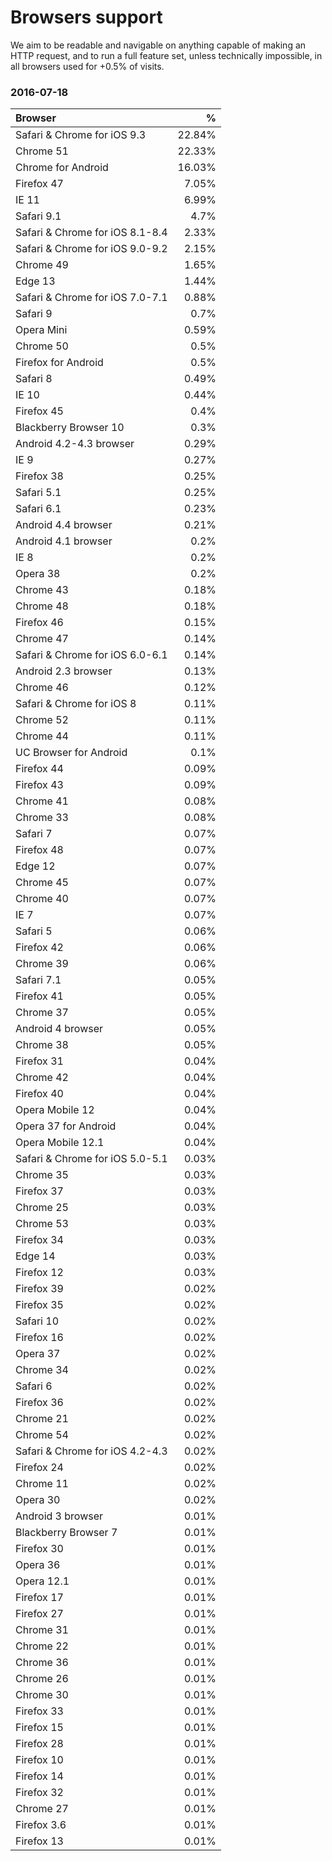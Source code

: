 # Browsers support

We aim to be readable and navigable on anything capable of making an HTTP request, and to run a full feature set, unless technically impossible, in all browsers used for +0.5% of visits.

### 2016-07-18

| Browser | % |
|:---------------------------------|--------:|
| Safari & Chrome for iOS 9.3 | 22.84% |
| Chrome 51 | 22.33% |
| Chrome for Android | 16.03% |
| Firefox 47 | 7.05% |
| IE 11 | 6.99% |
| Safari 9.1 | 4.7% |
| Safari & Chrome for iOS 8.1-8.4 | 2.33% |
| Safari & Chrome for iOS 9.0-9.2 | 2.15% |
| Chrome 49 | 1.65% |
| Edge 13 | 1.44% |
| Safari & Chrome for iOS 7.0-7.1 | 0.88% |
| Safari 9 | 0.7% |
| Opera Mini | 0.59% |
| Chrome 50 | 0.5% |
| Firefox for Android | 0.5% |
| Safari 8 | 0.49% |
| IE 10 | 0.44% |
| Firefox 45 | 0.4% |
| Blackberry Browser 10 | 0.3% |
| Android 4.2-4.3 browser | 0.29% |
| IE 9 | 0.27% |
| Firefox 38 | 0.25% |
| Safari 5.1 | 0.25% |
| Safari 6.1 | 0.23% |
| Android 4.4 browser | 0.21% |
| Android 4.1 browser | 0.2% |
| IE 8 | 0.2% |
| Opera 38 | 0.2% |
| Chrome 43 | 0.18% |
| Chrome 48 | 0.18% |
| Firefox 46 | 0.15% |
| Chrome 47 | 0.14% |
| Safari & Chrome for iOS 6.0-6.1 | 0.14% |
| Android 2.3 browser | 0.13% |
| Chrome 46 | 0.12% |
| Safari & Chrome for iOS 8 | 0.11% |
| Chrome 52 | 0.11% |
| Chrome 44 | 0.11% |
| UC Browser for Android | 0.1% |
| Firefox 44 | 0.09% |
| Firefox 43 | 0.09% |
| Chrome 41 | 0.08% |
| Chrome 33 | 0.08% |
| Safari 7 | 0.07% |
| Firefox 48 | 0.07% |
| Edge 12 | 0.07% |
| Chrome 45 | 0.07% |
| Chrome 40 | 0.07% |
| IE 7 | 0.07% |
| Safari 5 | 0.06% |
| Firefox 42 | 0.06% |
| Chrome 39 | 0.06% |
| Safari 7.1 | 0.05% |
| Firefox 41 | 0.05% |
| Chrome 37 | 0.05% |
| Android 4 browser | 0.05% |
| Chrome 38 | 0.05% |
| Firefox 31 | 0.04% |
| Chrome 42 | 0.04% |
| Firefox 40 | 0.04% |
| Opera Mobile 12 | 0.04% |
| Opera 37 for Android | 0.04% |
| Opera Mobile 12.1 | 0.04% |
| Safari & Chrome for iOS 5.0-5.1 | 0.03% |
| Chrome 35 | 0.03% |
| Firefox 37 | 0.03% |
| Chrome 25 | 0.03% |
| Chrome 53 | 0.03% |
| Firefox 34 | 0.03% |
| Edge 14 | 0.03% |
| Firefox 12 | 0.03% |
| Firefox 39 | 0.02% |
| Firefox 35 | 0.02% |
| Safari 10 | 0.02% |
| Firefox 16 | 0.02% |
| Opera 37 | 0.02% |
| Chrome 34 | 0.02% |
| Safari 6 | 0.02% |
| Firefox 36 | 0.02% |
| Chrome 21 | 0.02% |
| Chrome 54 | 0.02% |
| Safari & Chrome for iOS 4.2-4.3 | 0.02% |
| Firefox 24 | 0.02% |
| Chrome 11 | 0.02% |
| Opera 30 | 0.02% |
| Android 3 browser | 0.01% |
| Blackberry Browser 7 | 0.01% |
| Firefox 30 | 0.01% |
| Opera 36 | 0.01% |
| Opera 12.1 | 0.01% |
| Firefox 17 | 0.01% |
| Firefox 27 | 0.01% |
| Chrome 31 | 0.01% |
| Chrome 22 | 0.01% |
| Chrome 36 | 0.01% |
| Chrome 26 | 0.01% |
| Chrome 30 | 0.01% |
| Firefox 33 | 0.01% |
| Firefox 15 | 0.01% |
| Firefox 28 | 0.01% |
| Firefox 10 | 0.01% |
| Firefox 14 | 0.01% |
| Firefox 32 | 0.01% |
| Chrome 27 | 0.01% |
| Firefox 3.6 | 0.01% |
| Firefox 13 | 0.01% |
